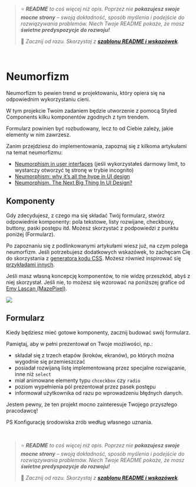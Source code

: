 > ⭐ ***README** to coś więcej niż opis. Poprzez nie **pokazujesz swoje mocne strony** – swoją dokładność, sposób myślenia i podejście do rozwiązywania problemów. Niech Twoje README pokaże, że masz **świetne predyspozycje do rozwoju!***
> 
> 🎁 *Zacznij od razu. Skorzystaj z **[szablonu README i wskazówek](https://github.com/devmentor-pl/readme-template)**.* 

&nbsp;


# Neumorfizm

Neumorfizm to pewien trend w projektowaniu, który opiera się na odpowiednim wykorzystaniu cieni.

W tym projekcie Twoim zadaniem będzie utworzenie z pomocą Styled Components kilku komponentów zgodnych z tym trendem.

Formularz powinien być rozbudowany, lecz to od Ciebie zależy, jakie elementy w nim zawrzesz.

Zanim przejdziesz do implementowania, zapoznaj się z kilkoma artykułami na temat neumorfizmu:
- [Neumorphism in user interfaces](https://uxdesign.cc/neumorphism-in-user-interfaces-b47cef3bf3a6) (jeśli wykorzystałeś darmowy limit, to wystarczy otworzyć tę stronę w trybie incognito)
- [Neumorphism: why it’s all the hype in UI design](https://www.justinmind.com/blog/neumorphism-ui/)
- [Neumorphism. The Next Big Thing In UI Design?](https://opengeekslab.com/blog/neumorphism-the-next-big-thing-ui-design/)

## Komponenty

Gdy zdecydujesz, z czego ma się składać Twój formularz, stwórz odpowiednie komponenty: pola tekstowe, listy rozwijane, checkboxy, buttony, paski postępu itd. Możesz skorzystać z podpowiedzi z punktu poniżej (Formularz).

Po zapoznaniu się z podlinkowanymi artykułami wiesz już, na czym polega neumorfizm. Jeśli potrzebujesz dodatkowych wskazówek, to zachęcam Cię do skorzystania z [generatora kodu CSS](https://neumorphism.io/). Możesz również inspirować się [przykładami innych](https://bashooka.com/inspiration/neumorphism-ui-design-examples/).

Jeśli masz własną koncepcję komponentów, to nie widzę przeszkód, abyś z niej skorzystał. Jeśli nie, to możesz się wzorować na poniższej grafice od [Emy Lascan (MazePixel)](https://uibundle.com/products/428-freebie-neumorphic-ux-ui-elements).

![](./example.png)

## Formularz

Kiedy będziesz mieć gotowe komponenty, zacznij budować swój formularz.

Pamiętaj, aby w pełni prezentował on Twoje możliwości, np.:
- składał się z trzech etapów (kroków, ekranów), po których można wygodnie się przemieszczać
- posiadał rozwijaną listę implementowaną przez specjalne rozwiązanie, inne niż `select`
- miał animowane elementy typu `chceckbox` czy `radio`
- poziom wypełnienia pól prezentował przez pasek postępu
- informował użytkownika od razu po wprowadzeniu błędnych danych.


Jestem pewny, że ten projekt mocno zainteresuje Twojego przyszłego pracodawcę!


PS Konfigurację środowiska zrób według własnego uznania.


&nbsp;

> ⭐ ***README** to coś więcej niż opis. Poprzez nie **pokazujesz swoje mocne strony** – swoją dokładność, sposób myślenia i podejście do rozwiązywania problemów. Niech Twoje README pokaże, że masz **świetne predyspozycje do rozwoju!***
> 
> 🎁 *Zacznij od razu. Skorzystaj z **[szablonu README i wskazówek](https://github.com/devmentor-pl/readme-template)**.* 
